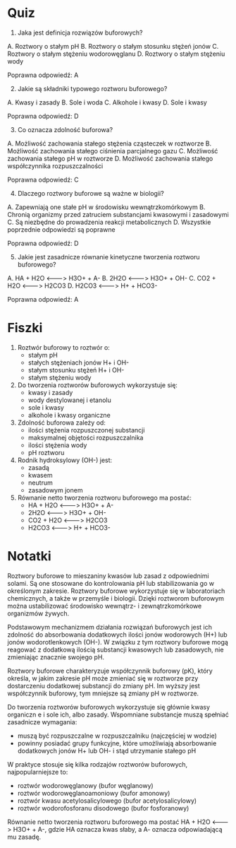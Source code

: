  # Quiz

1. Jaka jest definicja rozwiązów buforowych?

A. Roztwory o stałym pH
B. Roztwory o stałym stosunku stężeń jonów
C. Roztwory o stałym stężeniu wodorowęglanu
D. Roztwory o stałym stężeniu wody

Poprawna odpowiedź: A

2. Jakie są składniki typowego roztworu buforowego?

A. Kwasy i zasady
B. Sole i woda
C. Alkohole i kwasy
D. Sole i kwasy

Poprawna odpowiedź: D

3. Co oznacza zdolność buforowa?

A. Możliwość zachowania stałego stężenia cząsteczek w roztworze
B. Możliwość zachowania stałego ciśnienia parcjalnego gazu
C. Możliwość zachowania stałego pH w roztworze
D. Możliwość zachowania stałego współczynnika rozpuszczalności

Poprawna odpowiedź: C

4. Dlaczego roztwory buforowe są ważne w biologii?

A. Zapewniają one stałe pH w środowisku wewnątrzkomórkowym
B. Chronią organizmy przed zatruciem substancjami kwasowymi i zasadowymi
C. Są niezbędne do prowadzenia reakcji metabolicznych
D. Wszystkie poprzednie odpowiedzi są poprawne

Poprawna odpowiedź: D

5. Jakie jest zasadnicze równanie kinetyczne tworzenia roztworu buforowego?

A. HA + H2O <---> H3O+ + A-
B. 2H2O <---> H3O+ + OH-
C. CO2 + H2O <---> H2CO3
D. H2CO3 <---> H+ + HCO3-

Poprawna odpowiedź: A

# Fiszki

1. Roztwór buforowy to roztwór o:
	* stałym pH
	* stałych stężeniach jonów H+ i OH-
	* stałym stosunku stężeń H+ i OH-
	* stałym stężeniu wody
2. Do tworzenia roztworów buforowych wykorzystuje się:
	* kwasy i zasady
	* wody destylowanej i etanolu
	* sole i kwasy
	* alkohole i kwasy organiczne
3. Zdolność buforowa zależy od:
	* ilości stężenia rozpuszczonej substancji
	* maksymalnej objętości rozpuszczalnika
	* ilości stężenia wody
	* pH roztworu
4. Rodnik hydroksylowy (OH-) jest:
	* zasadą
	* kwasem
	* neutrum
	* zasadowym jonem
5. Równanie netto tworzenia roztworu buforowego ma postać:
	* HA + H2O <---> H3O+ + A-
	* 2H2O <---> H3O+ + OH-
	* CO2 + H2O <---> H2CO3
	* H2CO3 <---> H+ + HCO3-

# Notatki

Roztwory buforowe to mieszaniny kwasów lub zasad z odpowiednimi solami. Są one stosowane do kontrolowania pH lub stabilizowania go w określonym zakresie. Roztwory buforowe wykorzystuje się w laboratoriach chemicznych, a także w przemyśle i biologii. Dzięki roztworom buforowym można ustabilizować środowisko wewnątrz- i zewnątrzkomórkowe organizmów żywych.

Podstawowym mechanizmem działania rozwiązań buforowych jest ich zdolność do absorbowania dodatkowych ilości jonów wodorowych (H+) lub jonów wodorotlenkowych (OH-). W związku z tym roztwory buforowe mogą reagować z dodatkową ilością substancji kwasowych lub zasadowych, nie zmieniając znacznie swojego pH.

Roztwory buforowe charakteryzuje współczynnik buforowy (pK), który określa, w jakim zakresie pH może zmieniać się w roztworze przy dostarczeniu dodatkowej substancji do zmiany pH. Im wyższy jest współczynnik buforowy, tym mniejsze są zmiany pH w roztworze.

Do tworzenia roztworów buforowych wykorzystuje się głównie kwasy organiczn
e i sole ich, albo zasady. Wspomniane substancje muszą spełniać zasadnicze wymagania:
- muszą być rozpuszczalne w rozpuszczalniku (najczęściej w wodzie)
- powinny posiadać grupy funkcyjne, które umożliwiają absorbowanie dodatkowych jonów H+ lub OH- i stąd utrzymanie stałego pH

W praktyce stosuje się kilka rodzajów roztworów buforowych, najpopularniejsze to:
- roztwór wodorowęglanowy (bufor węglanowy)
- roztwór wodorowęglanoamoniowy (bufor amonowy)
- roztwór kwasu acetylosalicylowego (bufor acetylosalicylowy)
- roztwór wodorofosforanu disodowego (bufor fosforanowy)

Równanie netto tworzenia roztworu buforowego ma postać HA + H2O <---> H3O+ + A-, gdzie HA oznacza kwas słaby, a A- oznacza odpowiadającą mu zasadę.